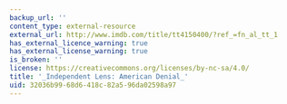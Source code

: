 ```yaml
---
backup_url: ''
content_type: external-resource
external_url: http://www.imdb.com/title/tt4150400/?ref_=fn_al_tt_1
has_external_licence_warning: true
has_external_license_warning: true
is_broken: ''
license: https://creativecommons.org/licenses/by-nc-sa/4.0/
title: '_Independent Lens: American Denial_'
uid: 32036b99-68d6-418c-82a5-96da02598a97
---
```

